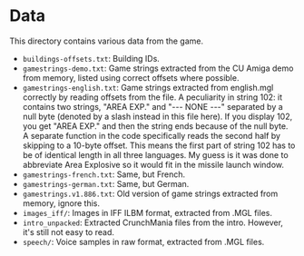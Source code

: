 # Data

This directory contains various data from the game.

- `buildings-offsets.txt`: Building IDs.
- `gamestrings-demo.txt`: Game strings extracted from the CU Amiga demo from
  memory, listed using correct offsets where possible.
- `gamestrings-english.txt`: Game strings extracted from english.mgl correctly
  by reading offsets from the file. A peculiarity in string 102: it contains two
  strings, "AREA EXP." and "--- NONE ---" separated by a null byte (denoted by
  a slash instead in this file here). If you display 102, you get "AREA EXP."
  and then the string ends because of the null byte. A separate function in the
  code specifically reads the second half by skipping to a 10-byte offset. This
  means the first part of string 102 has to be of identical length in all three
  languages. My guess is it was done to abbreviate Area Explosive so it would
  fit in the missile launch window.
- `gamestrings-french.txt`: Same, but French.
- `gamestrings-german.txt`: Same, but German.
- `gamestrings.v1.886.txt`: Old version of game strings extracted from memory, ignore this.
- `images_iff/`: Images in IFF ILBM format, extracted from .MGL files.
- `intro_unpacked`: Extracted CrunchMania files from the intro. However, it's
  still not easy to read.
- `speech/`: Voice samples in raw format, extracted from .MGL files.
